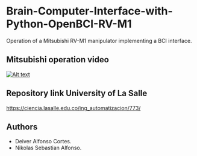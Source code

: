 # Brain-Computer-Interface-with-Python-OpenBCI-RV-M1
Operation of a Mitsubishi RV-M1 manipulator implementing a BCI interface.

## Mitsubishi operation video
[![Alt text](https://img.youtube.com/vi/FSGHh9VBQdQ&t/0.jpg)](https://www.youtube.com/watch?v=FSGHh9VBQdQ&t)


## Repository link University of La Salle

https://ciencia.lasalle.edu.co/ing_automatizacion/773/

## Authors

- Deiver Alfonso Cortes.
- Nikolas Sebastian Alfonso.